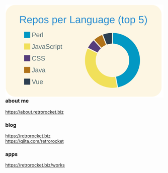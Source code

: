 <a href="(https://github.com/vn7n24fzkq/github-profile-summary-cards"><img align="left" src="https://raw.githubusercontent.com/retrorocket/retrorocket/master/profile-summary-card-output/solarized/1-repos-per-language.svg"/></a>

### about me
https://about.retrorocket.biz

### blog
https://retrorocket.biz  
https://qiita.com/retrorocket

### apps
https://retrorocket.biz/works
